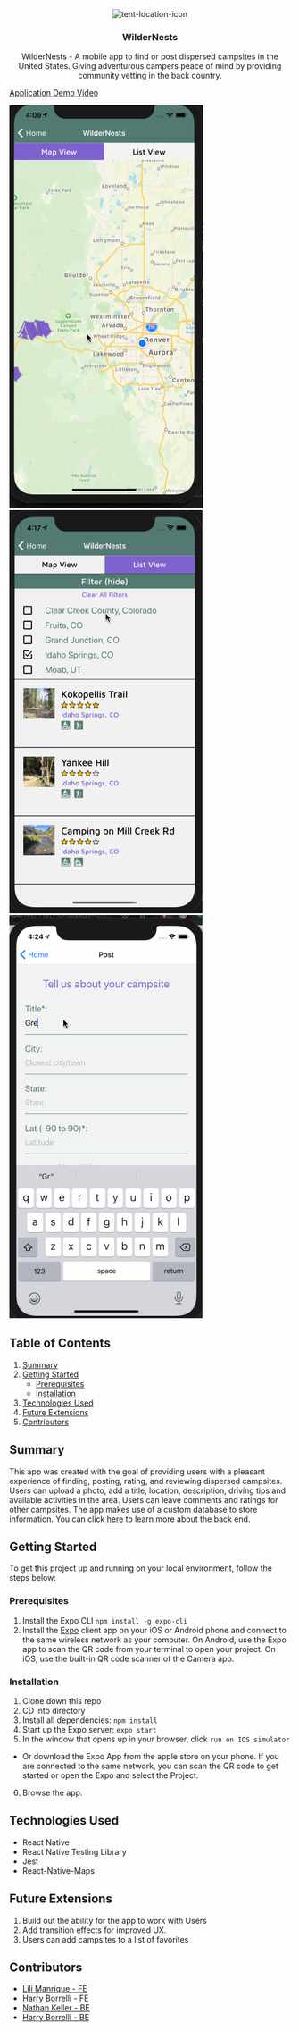 <p align="center">
  <a>
   <img align="center" src="https://i.ibb.co/j66cs42/tent-location-icon.png" alt="tent-location-icon">
  </a>

  <h3 align="center">WilderNests</h3>

  <p align="center">
  WilderNests - A mobile app to find or post dispersed campsites in the United States. Giving adventurous campers peace of mind by providing community vetting in the back country.
  </p>
</p>  

[Application Demo Video](https://www.youtube.com/watch?v=GVoGGwNy4Rk)

![map view](./assets/images/preview-map.gif)
![list view](./assets/images/preview-list.gif)
![post view](./assets/images/preview-post.gif)

## Table of Contents
1. [Summary](#summary)
2. [Getting Started](#getting-started)
    * [Prerequisites](#prerequisites)
    * [Installation](#installation)
3. [Technologies Used](#technologies-used)
4. [Future Extensions](#future-extensions)
5. [Contributors](#contributors)


## Summary
This app was created with the goal of providing users with a pleasant experience of finding, posting, rating, and reviewing dispersed campsites. Users can upload a photo, add a title, location, description, driving tips and available activities in the area. Users can leave comments and ratings for other campsites. The app makes use of a custom database to store information. You can click [here](https://github.com/Turing-Cross-Pol/DispersedCamping_BE) to learn more about the back end.

## Getting Started
To get this project up and running on your local environment, follow the steps below:

### Prerequisites
1. Install the Expo CLI `npm install -g expo-cli`
2. Install the [Expo](https://expo.io/) client app on your iOS or Android phone and connect to the same wireless network as your computer. On Android, use the Expo app to scan the QR code from your terminal to open your project. On iOS, use the built-in QR code scanner of the Camera app.

### Installation
1. Clone down this repo
2. CD into directory
3. Install all dependencies: `npm install`
4. Start up the Expo server: `expo start`
5. In the window that opens up in your browser, click `run on IOS simulator`
  - Or download the Expo App from the apple store on your phone. If you are connected to the same network, you can scan the QR code to get started or open the Expo and select the Project.
6. Browse the app.

## Technologies Used
- React Native
- React Native Testing Library
- Jest
- React-Native-Maps

## Future Extensions
1. Build out the ability for the app to work with Users
2. Add transition effects for improved UX.
3. Users can add campsites to a list of favorites

## Contributors
- [Lili Manrique - FE](https://github.com/lmanriq)
- [Harry Borrelli - FE](https://github.com/hborrelli1)
- [Nathan Keller - BE](https://github.com/nkeller1)
- [Harry Borrelli - BE](https://github.com/willkunz13)


